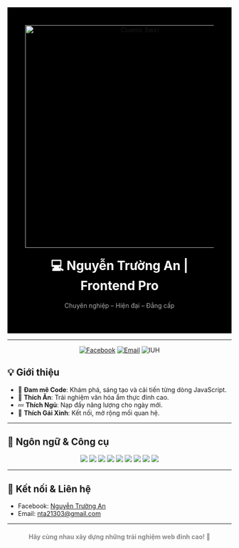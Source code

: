 <!-- README.md -->

<div align="center" style="background-color:#000; padding:40px;">
  <!-- Animated cosmic swirl background -->
  <img src="https://media.giphy.com/media/17qzdWIvoMe2I/giphy.gif" alt="Cosmic Swirl" width="500" />
  
  <h1 align="center" style="color:#fff; margin-top:20px;">💻 Nguyễn Trường An | Frontend Pro</h1>
  <p align="center" style="color:#aaa;">Chuyên nghiệp – Hiện đại – Đẳng cấp</p>
</div>

---

<p align="center">
  <a href="https://www.facebook.com/Truong.An.IT" target="_blank"><img src="https://img.shields.io/badge/Facebook-1877F2?logo=facebook&logoColor=white" alt="Facebook"></a>
  <a href="mailto:nta21303@gmail.com"><img src="https://img.shields.io/badge/Email-D14836?logo=gmail&logoColor=white" alt="Email"></a>
  <img src="https://img.shields.io/badge/School-IUH-007ACC?logo=googleclassroom&logoColor=white" alt="IUH">
</p>

## 💡 Giới thiệu
- 🔭 **Đam mê Code**: Khám phá, sáng tạo và cải tiến từng dòng JavaScript.
- 🌱 **Thích Ăn**: Trải nghiệm văn hóa ẩm thực đỉnh cao.
- 💤 **Thích Ngủ**: Nạp đầy năng lượng cho ngày mới.
- 🤝 **Thích Gái Xinh**: Kết nối, mở rộng mối quan hệ.

---

## 🔧 Ngôn ngữ & Công cụ
<p align="center">
  <img src="https://img.shields.io/badge/Python-3776AB?logo=python&logoColor=white" />
  <img src="https://img.shields.io/badge/Java-007396?logo=java&logoColor=white" />
  <img src="https://img.shields.io/badge/C-00599C?logo=c&logoColor=white" />
  <img src="https://img.shields.io/badge/SQL-4479A1?logo=mysql&logoColor=white" />
  <img src="https://img.shields.io/badge/Docker-2496ED?logo=docker&logoColor=white" />
  <img src="https://img.shields.io/badge/Node.js-339933?logo=node.js&logoColor=white" />
  <img src="https://img.shields.io/badge/HTML5-E34F26?logo=html5&logoColor=white" />
  <img src="https://img.shields.io/badge/CSS3-1572B6?logo=css3&logoColor=white" />
  <img src="https://img.shields.io/badge/JavaScript-F7DF1E?logo=javascript&logoColor=black" />
</p>

---

## 🚀 Kết nối & Liên hệ
- Facebook: [Nguyễn Trường An](https://www.facebook.com/Truong.An.IT)
- Email: nta21303@gmail.com

---

<p align="center" style="color:#888; margin-top:20px;">
  <strong>Hãy cùng nhau xây dựng những trải nghiệm web đỉnh cao! 🌟</strong>
</p>
